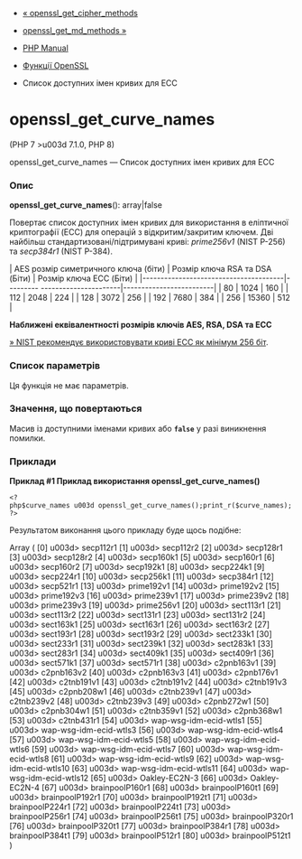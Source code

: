 - [«
openssl_get_cipher_methods](function.openssl-get-cipher-methods.md)
- [openssl_get_md_methods »](function.openssl-get-md-methods.md)

- [PHP Manual](index.md)
- [Функції OpenSSL](ref.openssl.md)
- Список доступних імен кривих для ECC

# openssl_get_curve_names

(PHP 7 \>u003d 7.1.0, PHP 8)

openssl_get_curve_names — Список доступних імен кривих для ECC

### Опис

**openssl_get_curve_names**(): array\|false

Повертає список доступних імен кривих для використання в
еліптичної криптографії (ECC) для операцій з відкритим/закритим
ключем. Дві найбільш стандартизовані/підтримувані криві:
*prime256v1* (NIST P-256) та *secp384r1* (NIST P-384).

| AES розмір симетричного ключа (біти) | Розмір ключа RSA та DSA (Біти) | Розмір ключа ECC (Біти) |
|---------------------------------------|--------- ----------------------|-------------------------|
| 80 | 1024 | 160 |
| 112 | 2048 | 224 |
| 128 | 3072 | 256 |
| 192 | 7680 | 384 |
| 256 | 15360 | 512 |

**Наближені еквівалентності розмірів ключів AES, RSA, DSA та ECC**

[» NIST рекомендує використовувати криві ECC як мінімум 256
біт](http://dx.doi.org/10.6028/NIST.SP.800-57pt1r4).

### Список параметрів

Ця функція не має параметрів.

### Значення, що повертаються

Масив із доступними іменами кривих або **`false`** у разі
виникнення помилки.

### Приклади

**Приклад #1 Приклад використання **openssl_get_curve_names()****

` <?php$curve_names u003d openssl_get_curve_names();print_r($curve_names);?> `

Результатом виконання цього прикладу буде щось подібне:

Array
(
[0] u003d> secp112r1
[1] u003d> secp112r2
[2] u003d> secp128r1
[3] u003d> secp128r2
[4] u003d> secp160k1
[5] u003d> secp160r1
[6] u003d> secp160r2
[7] u003d> secp192k1
[8] u003d> secp224k1
[9] u003d> secp224r1
[10] u003d> secp256k1
[11] u003d> secp384r1
[12] u003d> secp521r1
[13] u003d> prime192v1
[14] u003d> prime192v2
[15] u003d> prime192v3
[16] u003d> prime239v1
[17] u003d> prime239v2
[18] u003d> prime239v3
[19] u003d> prime256v1
[20] u003d> sect113r1
[21] u003d> sect113r2
[22] u003d> sect131r1
[23] u003d> sect131r2
[24] u003d> sect163k1
[25] u003d> sect163r1
[26] u003d> sect163r2
[27] u003d> sect193r1
[28] u003d> sect193r2
[29] u003d> sect233k1
[30] u003d> sect233r1
[31] u003d> sect239k1
[32] u003d> sect283k1
[33] u003d> sect283r1
[34] u003d> sect409k1
[35] u003d> sect409r1
[36] u003d> sect571k1
[37] u003d> sect571r1
[38] u003d> c2pnb163v1
[39] u003d> c2pnb163v2
[40] u003d> c2pnb163v3
[41] u003d> c2pnb176v1
[42] u003d> c2tnb191v1
[43] u003d> c2tnb191v2
[44] u003d> c2tnb191v3
[45] u003d> c2pnb208w1
[46] u003d> c2tnb239v1
[47] u003d> c2tnb239v2
[48] u003d> c2tnb239v3
[49] u003d> c2pnb272w1
[50] u003d> c2pnb304w1
[51] u003d> c2tnb359v1
[52] u003d> c2pnb368w1
[53] u003d> c2tnb431r1
[54] u003d> wap-wsg-idm-ecid-wtls1
[55] u003d> wap-wsg-idm-ecid-wtls3
[56] u003d> wap-wsg-idm-ecid-wtls4
[57] u003d> wap-wsg-idm-ecid-wtls5
[58] u003d> wap-wsg-idm-ecid-wtls6
[59] u003d> wap-wsg-idm-ecid-wtls7
[60] u003d> wap-wsg-idm-ecid-wtls8
[61] u003d> wap-wsg-idm-ecid-wtls9
[62] u003d> wap-wsg-idm-ecid-wtls10
[63] u003d> wap-wsg-idm-ecid-wtls11
[64] u003d> wap-wsg-idm-ecid-wtls12
[65] u003d> Oakley-EC2N-3
[66] u003d> Oakley-EC2N-4
[67] u003d> brainpoolP160r1
[68] u003d> brainpoolP160t1
[69] u003d> brainpoolP192r1
[70] u003d> brainpoolP192t1
[71] u003d> brainpoolP224r1
[72] u003d> brainpoolP224t1
[73] u003d> brainpoolP256r1
[74] u003d> brainpoolP256t1
[75] u003d> brainpoolP320r1
[76] u003d> brainpoolP320t1
[77] u003d> brainpoolP384r1
[78] u003d> brainpoolP384t1
[79] u003d> brainpoolP512r1
[80] u003d> brainpoolP512t1
)
